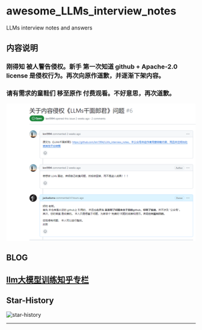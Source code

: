 # awesome_LLMs_interview_notes
LLMs interview notes and answers

## **内容说明**

### 刚得知 被人警告侵权。新手 第一次知道 github +  Apache-2.0 license 是侵权行为。再次向原作道歉，并逐渐下架内容。 

### 请有需求的童鞋们 移至原作 付费观看。不好意思，再次道歉。

<img src="./misc/说明文件.png">


## BLOG 
[llm大模型训练知乎专栏](https://www.zhihu.com/column/c_1252604770952642560)
------
## **Star-History**

![star-history](https://api.star-history.com/svg?repos=jackaduma/awesome_LLMs_interview_notes&type=Date "star-history")

------



